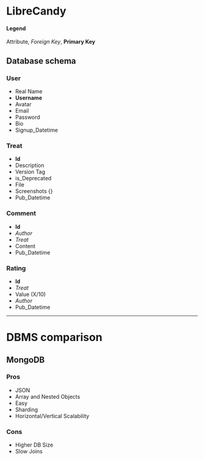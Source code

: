 # LibreCandy

#### Legend

Attribute, *Foreign Key*, **Primary Key**

## Database schema

### User

- Real Name
- **Username**
- Avatar
- Email
- Password
- Bio
- Signup_Datetime

### Treat

- **Id**
- Description
- Version Tag
- is_Deprecated
- File
- Screenshots {}
- Pub_Datetime

### Comment

- **Id**
- *Author*
- *Treat*
- Content
- Pub_Datetime

### Rating

- **Id**
- *Treat*
- Value (X/10)
- *Author*
- Pub_Datetime

***

# DBMS comparison

## MongoDB

### Pros

- JSON
- Array and Nested Objects
- Easy
- Sharding
- Horizontal/Vertical Scalability

### Cons

- Higher DB Size
- Slow Joins

